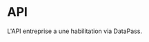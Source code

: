 # API

L'API entreprise a une habilitation via DataPass.&#x20;

<figure><img src="../.gitbook/assets/Capture d’écran 2025-07-15 à 14.41.59.png" alt=""><figcaption></figcaption></figure>

